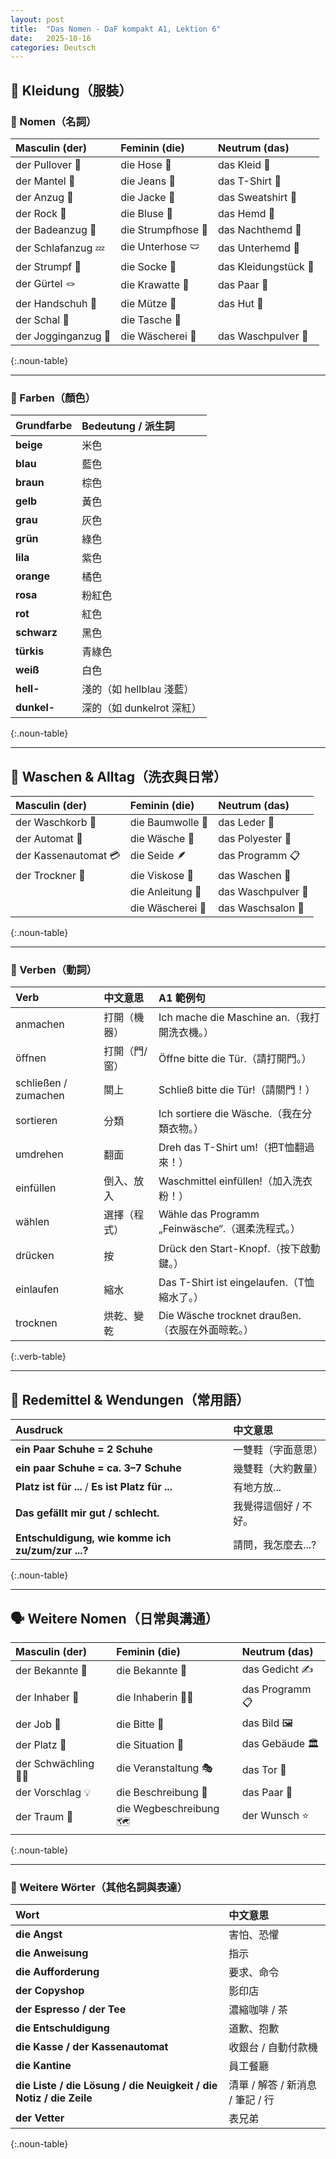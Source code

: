 ```yaml
---
layout: post
title:  "Das Nomen - DaF kompakt A1, Lektion 6"
date:   2025-10-16
categories: Deutsch
---
```


<!-- 流量追蹤 -->
<script src="{{ '/assets/js/momo-script.js' | relative_url }}"></script>

<style>
.noun-table th:nth-child(1), .noun-table td:nth-child(1) { color: #4169E1; } /* Masculin 欄 - Royal Blue */
.noun-table th:nth-child(2), .noun-table td:nth-child(2) { color: #FF6B6B; } /* Feminin 欄 - Coral Red */
.noun-table th:nth-child(3), .noun-table td:nth-child(3) { color: #2ECC71; } /* Neutrum 欄 - Emerald Green */

.verb-table th:nth-child(1), .verb-table td:nth-child(1) { color: #333; font-weight: 700; }
.verb-table th:nth-child(2), .verb-table td:nth-child(2) { color: #555; }
.verb-table th:nth-child(3), .verb-table td:nth-child(3) { color: #777; }

</style>

## 👕 Kleidung（服裝）

### 📘 Nomen（名詞）

| Masculin (der) | Feminin (die) | Neutrum (das) |
| :------------- | :------------ | :------------ |
| der Pullover 🧶 | die Hose 👖 | das Kleid 👗 |
| der Mantel 🧥 | die Jeans 👖 | das T-Shirt 👕 |
| der Anzug 👔 | die Jacke 🧥 | das Sweatshirt 👕 |
| der Rock 👗 | die Bluse 👚 | das Hemd 👔 |
| der Badeanzug 👙 | die Strumpfhose 🧦 | das Nachthemd 🌙 |
| der Schlafanzug 💤 | die Unterhose 🩲 | das Unterhemd 👕 |
| der Strumpf 🧦 | die Socke 🧦 | das Kleidungstück 👕 |
| der Gürtel 🪢 | die Krawatte 👔 | das Paar 👞 |
| der Handschuh 🧤 | die Mütze 🧢 | das Hut 🎩 |
| der Schal 🧣 | die Tasche 👜 | |
| der Jogginganzug 🏃 | die Wäscherei 🧺 | das Waschpulver 🧼 |
{:.noun-table}

---

### 🎨 Farben（顏色）

| Grundfarbe | Bedeutung / 派生詞 |
| :---------- | :---------------- |
| **beige** | 米色 |
| **blau** | 藍色 |
| **braun** | 棕色 |
| **gelb** | 黃色 |
| **grau** | 灰色 |
| **grün** | 綠色 |
| **lila** | 紫色 |
| **orange** | 橘色 |
| **rosa** | 粉紅色 |
| **rot** | 紅色 |
| **schwarz** | 黑色 |
| **türkis** | 青綠色 |
| **weiß** | 白色 |
| **hell-** | 淺的（如 hellblau 淺藍） |
| **dunkel-** | 深的（如 dunkelrot 深紅） |
{:.noun-table}

---

## 🧺 Waschen & Alltag（洗衣與日常）

| Masculin (der) | Feminin (die) | Neutrum (das) |
| :------------- | :------------ | :------------ |
| der Waschkorb 🧺 | die Baumwolle 🌿 | das Leder 🐄 |
| der Automat 🤖 | die Wäsche 👕 | das Polyester 🧵 |
| der Kassenautomat 💳 | die Seide 🪶 | das Programm 📋 |
| der Trockner 🔄 | die Viskose 🧶 | das Waschen 🧺 |
| | die Anleitung 📄 | das Waschpulver 🧼 |
| | die Wäscherei 🧺 | das Waschsalon 🧽 |
{:.noun-table}

---

### 🔧 Verben（動詞）

| Verb | 中文意思 | A1 範例句 |
| :---- | :-------- | :--------- |
| anmachen | 打開（機器） | Ich mache die Maschine an.（我打開洗衣機。） |
| öffnen | 打開（門/窗） | Öffne bitte die Tür.（請打開門。） |
| schließen / zumachen | 關上 | Schließ bitte die Tür!（請關門！） |
| sortieren | 分類 | Ich sortiere die Wäsche.（我在分類衣物。） |
| umdrehen | 翻面 | Dreh das T-Shirt um!（把T恤翻過來！） |
| einfüllen | 倒入、放入 | Waschmittel einfüllen!（加入洗衣粉！） |
| wählen | 選擇（程式） | Wähle das Programm „Feinwäsche“.（選柔洗程式。） |
| drücken | 按 | Drück den Start-Knopf.（按下啟動鍵。） |
| einlaufen | 縮水 | Das T-Shirt ist eingelaufen.（T恤縮水了。） |
| trocknen | 烘乾、變乾 | Die Wäsche trocknet draußen.（衣服在外面晾乾。） |
{:.verb-table}

---

## 💬 Redemittel & Wendungen（常用語）

| Ausdruck | 中文意思 |
| :-------- | :-------- |
| **ein Paar Schuhe = 2 Schuhe** | 一雙鞋（字面意思） |
| **ein paar Schuhe = ca. 3–7 Schuhe** | 幾雙鞋（大約數量） |
| **Platz ist für ...** / **Es ist Platz für ...** | 有地方放... |
| **Das gefällt mir gut / schlecht.** | 我覺得這個好 / 不好。 |
| **Entschuldigung, wie komme ich zu/zum/zur ...?** | 請問，我怎麼去...? |
{:.noun-table}

---

## 🗣️ Weitere Nomen（日常與溝通）

| Masculin (der) | Feminin (die) | Neutrum (das) |
| :------------- | :------------ | :------------ |
| der Bekannte 👨 | die Bekannte 👩 | das Gedicht ✍️ |
| der Inhaber 🧍 | die Inhaberin 👩‍💼 | das Programm 📋 |
| der Job 💼 | die Bitte 🙏 | das Bild 🖼️ |
| der Platz 📍 | die Situation 💬 | das Gebäude 🏛️ |
| der Schwächling 🧍‍♂️ | die Veranstaltung 🎭 | das Tor 🚪 |
| der Vorschlag 💡 | die Beschreibung 📘 | das Paar 👞 |
| der Traum 💭 | die Wegbeschreibung 🗺️ | der Wunsch ⭐ |
{:.noun-table}

---

### 🧾 Weitere Wörter（其他名詞與表達）

| Wort | 中文意思 |
| :---- | :-------- |
| **die Angst** | 害怕、恐懼 |
| **die Anweisung** | 指示 |
| **die Aufforderung** | 要求、命令 |
| **der Copyshop** | 影印店 |
| **der Espresso / der Tee** | 濃縮咖啡 / 茶 |
| **die Entschuldigung** | 道歉、抱歉 |
| **die Kasse / der Kassenautomat** | 收銀台 / 自動付款機 |
| **die Kantine** | 員工餐廳 |
| **die Liste / die Lösung / die Neuigkeit / die Notiz / die Zeile** | 清單 / 解答 / 新消息 / 筆記 / 行 |
| **der Vetter** | 表兄弟 |
{:.noun-table}